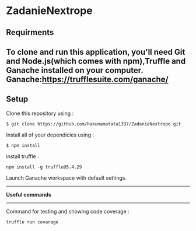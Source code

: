 # ZadanieNextrope

**Requirments**
---
To clone and run this application, you'll need Git and Node.js(which comes with npm),Truffle and Ganache installed on your computer.
Ganache:https://trufflesuite.com/ganache/
---
**Setup**
---
Clone this repository using :
```
$ git clone https://github.com/hakunamatata1337/ZadanieNextrope.git
```
Install all of your dependicies using :
```
$ npm install
```
install truffle :
```
npm install -g truffle@5.4.29
```
Launch Ganache workspace with default settings.

---

**Useful commands**

---

Command for testing and showing code coverage :
```
truffle run covarage
```